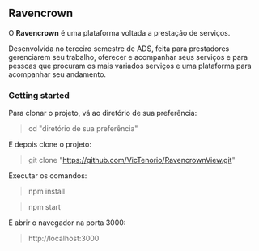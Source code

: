 ## Ravencrown

O **Ravencrown** é uma plataforma voltada a prestação de serviços.

Desenvolvida no terceiro semestre de ADS, feita para prestadores gerenciarem seu trabalho, oferecer e acompanhar seus serviços e para pessoas que procuram os mais variados serviços e uma plataforma para acompanhar seu andamento.

### Getting started

Para clonar o projeto, vá ao diretório de sua preferência:

>cd "diretório de sua preferência"

E depois clone o projeto:

>git clone "https://github.com/VicTenorio/RavencrownView.git"

Executar os comandos:

>npm install

>npm start

E abrir o navegador na porta 3000:

>http://localhost:3000

